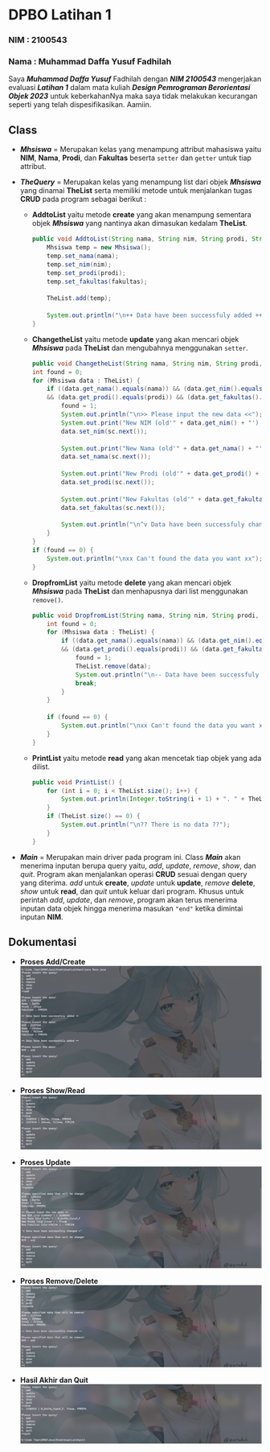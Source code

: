 # DPBO Latihan 1
### **NIM : 2100543**
### **Nama : Muhammad Daffa Yusuf Fadhilah**

Saya **_Muhammad Daffa Yusuf_** Fadhilah dengan **_NIM 2100543_** mengerjakan evaluasi **_Latihan 1_**
dalam mata kuliah **_Design Pemrograman Berorientasi Objek 2023_**
untuk keberkahanNya maka saya tidak melakukan kecurangan seperti
yang telah dispesifikasikan. Aamiin.

## **Class**
- **_Mhsiswa_** = Merupakan kelas yang menampung attribut mahasiswa yaitu **NIM**, **Nama**, **Prodi**, dan **Fakultas** beserta `setter` dan `getter` untuk tiap attribut.
- **_TheQuery_** = Merupakan kelas yang menampung list dari objek **_Mhsiswa_** yang dinamai **TheList** serta memiliki metode untuk menjalankan tugas **CRUD** pada program sebagai berikut :
    - **AddtoList** yaitu metode **create** yang akan menampung sementara objek **_Mhsiswa_** yang nantinya akan dimasukan kedalam **TheList**.

        ```java
        public void AddtoList(String nama, String nim, String prodi, String fakultas) {
            Mhsiswa temp = new Mhsiswa();
            temp.set_nama(nama);
            temp.set_nim(nim);
            temp.set_prodi(prodi);
            temp.set_fakultas(fakultas);

            TheList.add(temp);
            
            System.out.println("\n++ Data have been successfuly added ++");
        }
        ```

    - **ChangetheList** yaitu metode **update** yang akan mencari objek **_Mhsiswa_** pada **TheList** dan mengubahnya menggunakan `setter`.

        ```java
        public void ChangetheList(String nama, String nim, String prodi, String fakultas) {
        int found = 0;
        for (Mhsiswa data : TheList) {
            if ((data.get_nama().equals(nama)) && (data.get_nim().equals(nim))
            && (data.get_prodi().equals(prodi)) && (data.get_fakultas().equals(fakultas))) {
                found = 1;
                System.out.println("\n>> Please input the new data <<");
                System.out.print("New NIM (old'" + data.get_nim() + "') : ");
                data.set_nim(sc.next());

                System.out.print("New Nama (old'" + data.get_nama() + "') : ");
                data.set_nama(sc.next());
                
                System.out.print("New Prodi (old'" + data.get_prodi() + "') : ");
                data.set_prodi(sc.next());

                System.out.print("New Fakultas (old'" + data.get_fakultas() + "') : ");
                data.set_fakultas(sc.next());
                
                System.out.println("\n^v Data have been successfuly changed v^");
            }
        }
        if (found == 0) {
            System.out.println("\nxx Can't found the data you want xx");
        }

        ```

    - **DropfromList** yaitu metode **delete** yang akan mencari objek **_Mhsiswa_** pada **TheList** dan menhapusnya dari list menggunakan `remove()`.

        ```java
        public void DropfromList(String nama, String nim, String prodi, String fakultas) {
            int found = 0;
            for (Mhsiswa data : TheList) {
                if ((data.get_nama().equals(nama)) && (data.get_nim().equals(nim))
                && (data.get_prodi().equals(prodi)) && (data.get_fakultas().equals(fakultas))) {
                    found = 1;
                    TheList.remove(data);
                    System.out.println("\n-- Data have been successfuly removed --");
                    break;
                }
            }
        
            if (found == 0) {
                System.out.println("\nxx Can't found the data you want xx");
            }
        }
        ```

    - **PrintList** yaitu metode **read** yang akan mencetak tiap objek yang ada dilist.
        ```java
        public void PrintList() {
            for (int i = 0; i < TheList.size(); i++) {
                System.out.println(Integer.toString(i + 1) + ". " + TheList.get(i).get_nim() + " | " + TheList.get(i).get_nama() + ", " + TheList.get(i).get_prodi() + ", " + TheList.get(i).get_fakultas());
            }
            if (TheList.size() == 0) {
                System.out.println("\n?? There is no data ??");
            }
        }
        ```

- **_Main_** = Merupakan main driver pada program ini. Class **_Main_** akan menerima inputan berupa query yaitu, _add_, _update_, _remove_, _show_, dan _quit_. Program akan menjalankan operasi **CRUD** sesuai dengan query yang diterima. _add_ untuk **create**, _update_ untuk **update**, _remove_ **delete**, _show_ untuk **read**, dan _quit_ untuk keluar dari program. Khusus untuk perintah _add_, _update_, dan _remove_, program akan terus menerima inputan data objek hingga menerima masukan `"end"` ketika dimintai inputan **NIM**.

## **Dokumentasi**

- **Proses Add/Create**
![Dokumentasi proses add](https://github.com/mdaffayusuff/DPBOLatihan1/blob/main/img/add.png?raw=true)

- **Proses Show/Read**
![Dokumentasi proses show](https://github.com/mdaffayusuff/DPBOLatihan1/blob/main/img/show.png?raw=true)

- **Proses Update**
![Dokumentasi proses ](https://github.com/mdaffayusuff/DPBOLatihan1/blob/main/img/update.png?raw=true)

- **Proses Remove/Delete**
![Dokumentasi proses add](https://github.com/mdaffayusuff/DPBOLatihan1/blob/main/img/remove.png?raw=true)
- **Hasil Akhir dan Quit**
![Dokumentasi proses add](https://github.com/mdaffayusuff/DPBOLatihan1/blob/main/img/show%20and%20quit.png?raw=true)